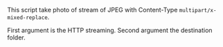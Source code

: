 This script take photo of stream of JPEG with Content-Type `multipart/x-mixed-replace`.

First argument is the HTTP streaming. Second argument the destination folder.
